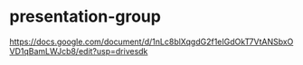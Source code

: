 # presentation-group
https://docs.google.com/document/d/1nLc8blXqgdG2f1eIGdOkT7VtANSbxOVD1qBamLWJcb8/edit?usp=drivesdk
